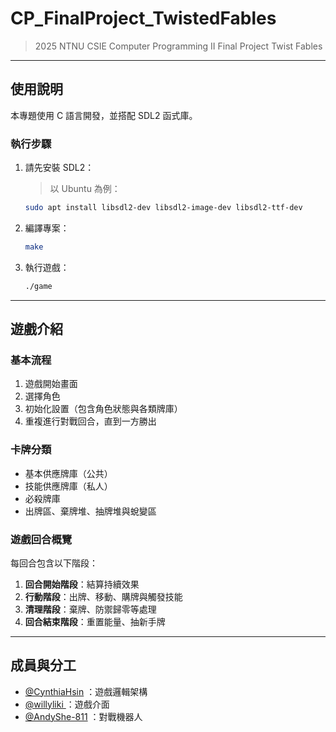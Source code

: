 # CP_FinalProject_TwistedFables
> 2025 NTNU CSIE Computer Programming II Final Project 
> Twist Fables

---

## 使用說明

本專題使用 C 語言開發，並搭配 SDL2 函式庫。

### 執行步驟

1. 請先安裝 SDL2：
   >以 Ubuntu 為例：
   ```bash
   sudo apt install libsdl2-dev libsdl2-image-dev libsdl2-ttf-dev
   ```

2. 編譯專案：
   ```bash
   make
   ```

3. 執行遊戲：

   ```bash
   ./game
   ```
---

## 遊戲介紹

### 基本流程

1. 遊戲開始畫面
2. 選擇角色
3. 初始化設置（包含角色狀態與各類牌庫）
4. 重複進行對戰回合，直到一方勝出

### 卡牌分類

* 基本供應牌庫（公共）
* 技能供應牌庫（私人）
* 必殺牌庫
* 出牌區、棄牌堆、抽牌堆與蛻變區

### 遊戲回合概覽

每回合包含以下階段：

1. **回合開始階段**：結算持續效果
2. **行動階段**：出牌、移動、購牌與觸發技能
3. **清理階段**：棄牌、防禦歸零等處理
4. **回合結束階段**：重置能量、抽新手牌

---

## 成員與分工

- [@CynthiaHsin](https://github.com/CynthiaHsin)  ：遊戲邏輯架構
- [@willyliki  ](https://github.com/willyliki)      ：遊戲介面
- [@AndyShe-811](https://github.com/AndyShe-811)  ：對戰機器人

